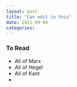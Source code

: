 ```yaml
---
layout: post
title: "Can edit in this"
date: 2021-09-04
categories: 
---
```


### To Read
* All of Marx
* All of Hegel
* All of Kant
* 